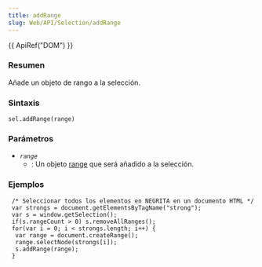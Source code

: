 ```yaml
---
title: addRange
slug: Web/API/Selection/addRange
---
```


{{ ApiRef("DOM") }}

### Resumen

Añade un objeto de rango a la selección.

### Sintaxis

```
sel.addRange(range)
```

### Parámetros

- _`range`_
  - : Un objeto [range](/es/DOM/range) que será añadido a la selección.

### Ejemplos

```
 /* Seleccionar todos los elementos en NEGRITA en un documento HTML */
 var strongs = document.getElementsByTagName("strong");
 var s = window.getSelection();
 if(s.rangeCount > 0) s.removeAllRanges();
 for(var i = 0; i < strongs.length; i++) {
  var range = document.createRange();
  range.selectNode(strongs[i]);
  s.addRange(range);
 }
```
